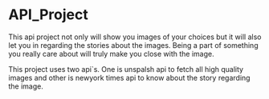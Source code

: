 # API_Project

This api project not only will show you images of your choices but it will also let you in regarding the stories about the images. Being a part of something you really
care about will truly make you close with the image.

This project uses two api`s. One is unspalsh api to fetch all high quality images and other is newyork times api to know about the story regarding the image.
